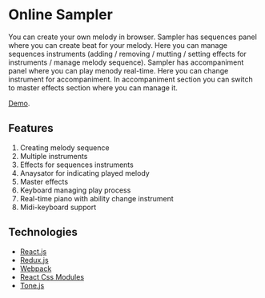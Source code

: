 Online Sampler
====================================================
You can create your own melody in browser.
Sampler has sequences panel where you can create beat for your melody.
Here you can manage sequences instruments (adding / removing / mutting / setting effects for instruments / manage melody sequence).
Sampler has accompaniment panel where you can play menody real-time.
Here you can change instrument for accompaniment.
In accompaniment section you can switch to master effects section where you can manage it.

[Demo](https://nixsolutions.github.io/demo-react-sequencer/). 

Features
--------

1. Creating melody sequence
2. Multiple instruments
3. Effects for sequences instruments 
4. Anaysator for indicating played melody
5. Master effects
6. Keyboard managing play process
7. Real-time piano with ability change instrument
8. Midi-keyboard support 
  
Technologies
------------

* [React.js](https://facebook.github.io/react/)
* [Redux.js](https://github.com/reactjs/redux)
* [Webpack](https://webpack.github.io/)
* [React Css Modules](https://github.com/gajus/react-css-modules)
* [Tone.js](https://github.com/Tonejs/Tone.js)